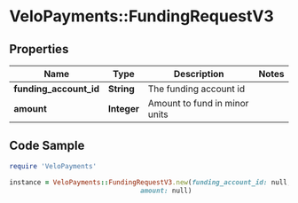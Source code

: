 # VeloPayments::FundingRequestV3

## Properties

Name | Type | Description | Notes
------------ | ------------- | ------------- | -------------
**funding_account_id** | **String** | The funding account id | 
**amount** | **Integer** | Amount to fund in minor units | 

## Code Sample

```ruby
require 'VeloPayments'

instance = VeloPayments::FundingRequestV3.new(funding_account_id: null,
                                 amount: null)
```



